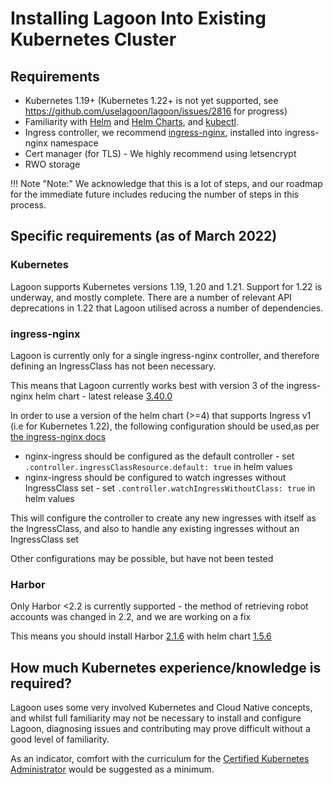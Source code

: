 # Installing Lagoon Into Existing Kubernetes Cluster

## Requirements

* Kubernetes 1.19+ (Kubernetes 1.22+ is not yet supported, see https://github.com/uselagoon/lagoon/issues/2816 for progress)
* Familiarity with [Helm](https://helm.sh) and [Helm Charts](https://helm.sh/docs/topics/charts/#helm), and [kubectl](https://kubernetes.io/docs/tasks/tools/).
* Ingress controller, we recommend [ingress-nginx](https://github.com/kubernetes/ingress-nginx), installed into ingress-nginx namespace
* Cert manager (for TLS) - We highly recommend using letsencrypt
* RWO storage

!!! Note "Note:"
    We acknowledge that this is a lot of steps, and our roadmap for the immediate future includes reducing the number of steps in this process.

## Specific requirements (as of March 2022)

### Kubernetes
Lagoon supports Kubernetes versions 1.19, 1.20 and 1.21. Support for 1.22 is underway, and mostly complete. There are a number of relevant API deprecations in 1.22 that Lagoon utilised across a number of dependencies.

### ingress-nginx
Lagoon is currently only for a single ingress-nginx controller, and therefore defining an IngressClass has not been necessary.

This means that Lagoon currently works best with version 3 of the ingress-nginx helm chart - latest release [3.40.0](https://github.com/kubernetes/ingress-nginx/releases/tag/helm-chart-3.40.0)

In order to use a version of the helm chart (>=4) that supports Ingress v1 (i.e for Kubernetes 1.22), the following configuration should be used,as per [the ingress-nginx docs](https://kubernetes.github.io/ingress-nginx/#what-is-an-ingressclass-and-why-is-it-important-for-users-of-ingress-nginx-controller-now)

- nginx-ingress should be configured as the default controller - set `.controller.ingressClassResource.default: true` in helm values
- nginx-ingress should be configured to watch ingresses without IngressClass set - set `.controller.watchIngressWithoutClass: true` in helm values

This will configure the controller to create any new ingresses with itself as the IngressClass, and also to handle any existing ingresses without an IngressClass set

Other configurations may be possible, but have not been tested

### Harbor
Only Harbor <2.2 is currently supported - the method of retrieving robot accounts was changed in 2.2, and we are working on a fix

This means you should install Harbor [2.1.6](https://github.com/goharbor/harbor/releases/tag/v2.1.6) with helm chart [1.5.6](https://github.com/goharbor/harbor-helm/releases/tag/1.5.6)

## How much Kubernetes experience/knowledge is required?

Lagoon uses some very involved Kubernetes and Cloud Native concepts, and whilst full familiarity may not be necessary to install and configure Lagoon, diagnosing issues and contributing may prove difficult without a good level of familiarity.

As an indicator, comfort with the curriculum for the [Certified Kubernetes Administrator](https://www.cncf.io/certification/cka/) would be suggested as a minimum.
